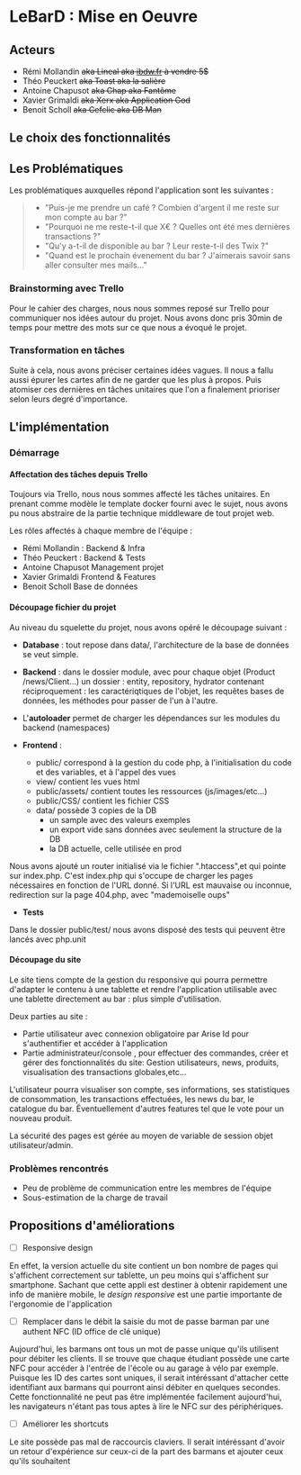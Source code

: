 # LeBarD : Mise en Oeuvre

## Acteurs

- Rémi Mollandin ~~aka Lineal aka [ibdw.fr](http://ibdw.fr) à vendre 5$~~
- Théo Peuckert ~~aka Toast aka la salière~~
- Antoine Chapusot ~~aka Chap aka Fantôme~~
- Xavier Grimaldi ~~aka Xerx aka Application God~~
- Benoit Scholl ~~aka Gefclic aka DB Man~~

## Le choix des fonctionnalités

## Les Problématiques

Les problématiques auxquelles répond l'application sont les suivantes :

> - "Puis-je me prendre un café ? Combien d'argent il me reste sur mon compte au bar ?"
> - "Pourquoi ne me reste-t-il que X€ ? Quelles ont été mes dernières transactions ?"
> - "Qu'y a-t-il de disponible au bar ? Leur reste-t-il des Twix ?"
> - "Quand est le prochain évenement du bar ? J'aimerais savoir sans aller consulter mes mails..."

### Brainstorming avec Trello

Pour le cahier des charges, nous nous sommes reposé sur Trello pour communiquer nos idées autour du projet. Nous avons donc pris 30min de temps pour mettre des mots sur ce que nous a évoqué le projet.

### Transformation en tâches

Suite à cela, nous avons préciser certaines idées vagues. Il nous a fallu aussi épurer les cartes afin de ne garder que les plus à propos. Puis atomiser ces dernières en tâches unitaires que l'on a finalement prioriser selon leurs degré d'importance.

## L'implémentation

### Démarrage

#### Affectation des tâches depuis Trello

Toujours via Trello, nous nous sommes affecté les tâches unitaires.
En prenant comme modèle le template docker fourni avec le sujet, nous avons pu nous abstraire de la partie technique middleware de tout projet web.

Les rôles affectés à chaque membre de l'équipe :

- Rémi Mollandin : Backend & Infra
- Théo Peuckert : Backend & Tests
- Antoine Chapusot Management projet
- Xavier Grimaldi Frontend & Features
- Benoit Scholl Base de données

#### Découpage fichier du projet

Au niveau du squelette du projet, nous avons opéré le découpage suivant :

- **Database** : tout repose dans data/, l'architecture de la base de données se veut simple.

- **Backend** : dans le dossier module, avec pour chaque objet (Product /news/Client...) un dossier : entity, repository, hydrator contenant réciproquement : les caractériqtiques de l'objet, les requêtes bases de données, les méthodes pour passer de l'un à l'autre.

- L'**autoloader** permet de charger les dépendances sur les modules du backend (namespaces)
  
- **Frontend** :
  
  - public/ correspond à la gestion du code php, à l'initialisation du code et des variables, et à l'appel des vues
  - view/ contient les vues html
  - public/assets/ contient toutes les ressources (js/images/etc...)
  - public/CSS/ contient les fichier CSS
  - data/ possède 3 copies de la DB
    - un sample avec des valeurs exemples
    - un export vide sans données avec seulement la structure de la DB
    - la DB actuelle, celle utilisée en prod

Nous avons ajouté un router initialisé via le fichier ".htaccess",et qui pointe sur index.php. C'est index.php qui s'occupe de charger les pages nécessaires en fonction de l'URL donné. Si l'URL est mauvaise ou inconnue, redirection sur la page 404.php, avec "mademoiselle oups"

- **Tests**

Dans le dossier public/test/ nous avons disposé des tests qui peuvent être lancés avec php.unit

#### Découpage du site

Le site tiens compte de la gestion du responsive qui pourra permettre d'adapter le contenu à une tablette et rendre l'application utilisable avec une tablette directement au bar : plus simple d'utilisation.

Deux parties au site :

- Partie utilisateur avec connexion obligatoire par Arise Id pour s'authentifier et accéder à l'application
- Partie administrateur/console , pour effectuer des commandes, créer et gérer des fonctionnalités du site: Gestion utilisateurs, news, produits, visualisation des transactions globales,etc...

L'utilisateur pourra visualiser son compte, ses informations, ses statistiques de consommation, les transactions effectuées, les news du bar, le catalogue du bar. Éventuellement d'autres features tel que le vote pour un nouveau produit.

La sécurité des pages est gérée au moyen de variable de session objet utilisateur/admin.

### Problèmes rencontrés

- Peu de problème de communication entre les membres de l'équipe
- Sous-estimation de la charge de travail

## Propositions d'améliorations

- [ ] Responsive design

En effet, la version actuelle du site contient un bon nombre de pages qui s'affichent correctement sur tablette, un peu moins qui s'affichent sur smartphone. Sachant que cette appli est destiner à obtenir rapidement une info de manière mobile, le _design responsive_ est une partie importante de l'ergonomie de l'application

- [ ] Remplacer dans le débit la saisie du mot de passe barman par une authent NFC (ID office de clé unique)

Aujourd'hui, les barmans ont tous un mot de passe unique qu'ils utilisent pour débiter les clients. Il se trouve que chaque étudiant possède une carte NFC pour accéder à l'entrée de l'école ou au garage à vélo par exemple. Puisque les ID des cartes sont uniques, il serait intéréssant d'attacher cette identifiant aux barmans qui pourront ainsi débiter en quelques secondes.
Cette fonctionnalité ne peut pas être implémentée facilement aujourd'hui, les navigateurs n'étant pas tous aptes à lire le NFC sur des périphériques.

- [ ] Améliorer les shortcuts

Le site possède pas mal de raccourcis claviers. Il serait intéréssant d'avoir un retour d'expérience sur ceux-ci de la part des barmans et ajouter ceux qu'ils souhaitent